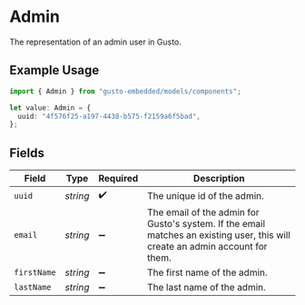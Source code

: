 # Admin

The representation of an admin user in Gusto.

## Example Usage

```typescript
import { Admin } from "gusto-embedded/models/components";

let value: Admin = {
  uuid: "4f576f25-a197-4438-b575-f2159a6f5bad",
};
```

## Fields

| Field                                                                                                                         | Type                                                                                                                          | Required                                                                                                                      | Description                                                                                                                   |
| ----------------------------------------------------------------------------------------------------------------------------- | ----------------------------------------------------------------------------------------------------------------------------- | ----------------------------------------------------------------------------------------------------------------------------- | ----------------------------------------------------------------------------------------------------------------------------- |
| `uuid`                                                                                                                        | *string*                                                                                                                      | :heavy_check_mark:                                                                                                            | The unique id of the admin.                                                                                                   |
| `email`                                                                                                                       | *string*                                                                                                                      | :heavy_minus_sign:                                                                                                            | The email of the admin for Gusto's system. If the email matches an existing user, this will create an admin account for them. |
| `firstName`                                                                                                                   | *string*                                                                                                                      | :heavy_minus_sign:                                                                                                            | The first name of the admin.                                                                                                  |
| `lastName`                                                                                                                    | *string*                                                                                                                      | :heavy_minus_sign:                                                                                                            | The last name of the admin.                                                                                                   |